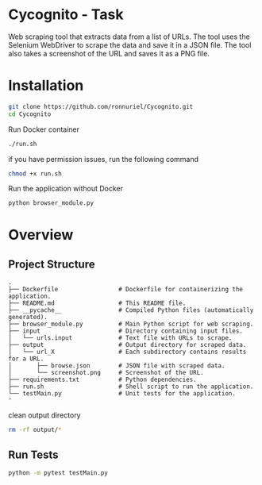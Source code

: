# Cycognito - Task

Web scraping tool that extracts data from a list of URLs.
The tool uses the Selenium WebDriver to scrape the data and save it in a JSON file.
The tool also takes a screenshot of the URL and saves it as a PNG file.

# Installation
```bash
git clone https://github.com/ronnuriel/Cycognito.git
cd Cycognito
```

Run Docker container
```bash
./run.sh
```
if you have permission issues, run the following command
```bash
chmod +x run.sh
```

Run the application without Docker
```bash
python browser_module.py
```

# Overview
## Project Structure
```
.
├── Dockerfile                 # Dockerfile for containerizing the application.
├── README.md                  # This README file.
├── __pycache__                # Compiled Python files (automatically generated).
├── browser_module.py          # Main Python script for web scraping.
├── input                      # Directory containing input files.
│   └── urls.input             # Text file with URLs to scrape.
├── output                     # Output directory for scraped data.
│   └── url_X                  # Each subdirectory contains results for a URL.
│       ├── browse.json        # JSON file with scraped data.
│       └── screenshot.png     # Screenshot of the URL.
├── requirements.txt           # Python dependencies.
├── run.sh                     # Shell script to run the application.
└── testMain.py                # Unit tests for the application.
'
```

clean output directory
```bash
rm -rf output/*
```


## **Run Tests**
```bash
python -m pytest testMain.py
```